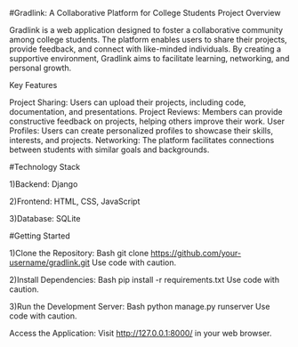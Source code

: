 #Gradlink: A Collaborative Platform for College Students
Project Overview

Gradlink is a web application designed to foster a collaborative community among college students. The platform enables users to share their projects, provide feedback, and connect with like-minded individuals. By creating a supportive environment, Gradlink aims to facilitate learning, networking, and personal growth.

Key Features

Project Sharing: Users can upload their projects, including code, documentation, and presentations.
Project Reviews: Members can provide constructive feedback on projects, helping others improve their work.
User Profiles: Users can create personalized profiles to showcase their skills, interests, and projects.
Networking: The platform facilitates connections between students with similar goals and backgrounds.

#Technology Stack

1)Backend: Django

2)Frontend: HTML, CSS, JavaScript

3)Database: SQLite

#Getting Started

1)Clone the Repository:
Bash
git clone https://github.com/your-username/gradlink.git
Use code with caution.

2)Install Dependencies:
Bash
pip install -r requirements.txt
Use code with caution.

3)Run the Development Server:
Bash
python manage.py runserver
Use code with caution.

Access the Application: Visit http://127.0.0.1:8000/ in your web browser.   
